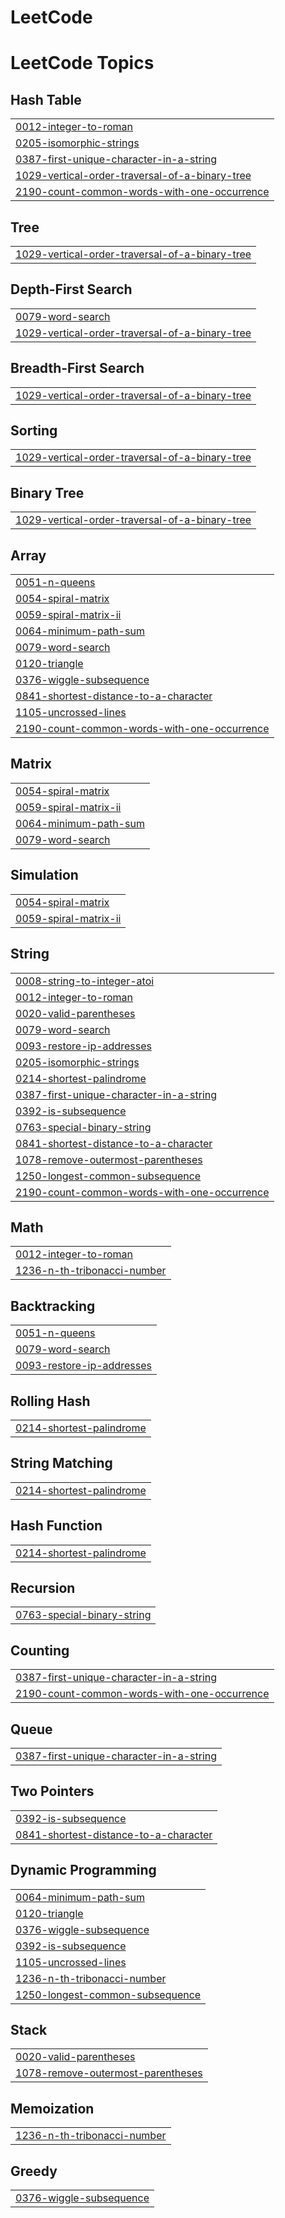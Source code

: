 # LeetCode
<!---LeetCode Topics Start-->
# LeetCode Topics
## Hash Table
|  |
| ------- |
| [0012-integer-to-roman](https://github.com/Mohan-Sanjay/LeetCode/tree/master/0012-integer-to-roman) |
| [0205-isomorphic-strings](https://github.com/Mohan-Sanjay/LeetCode/tree/master/0205-isomorphic-strings) |
| [0387-first-unique-character-in-a-string](https://github.com/Mohan-Sanjay/LeetCode/tree/master/0387-first-unique-character-in-a-string) |
| [1029-vertical-order-traversal-of-a-binary-tree](https://github.com/Mohan-Sanjay/LeetCode/tree/master/1029-vertical-order-traversal-of-a-binary-tree) |
| [2190-count-common-words-with-one-occurrence](https://github.com/Mohan-Sanjay/LeetCode/tree/master/2190-count-common-words-with-one-occurrence) |
## Tree
|  |
| ------- |
| [1029-vertical-order-traversal-of-a-binary-tree](https://github.com/Mohan-Sanjay/LeetCode/tree/master/1029-vertical-order-traversal-of-a-binary-tree) |
## Depth-First Search
|  |
| ------- |
| [0079-word-search](https://github.com/Mohan-Sanjay/LeetCode/tree/master/0079-word-search) |
| [1029-vertical-order-traversal-of-a-binary-tree](https://github.com/Mohan-Sanjay/LeetCode/tree/master/1029-vertical-order-traversal-of-a-binary-tree) |
## Breadth-First Search
|  |
| ------- |
| [1029-vertical-order-traversal-of-a-binary-tree](https://github.com/Mohan-Sanjay/LeetCode/tree/master/1029-vertical-order-traversal-of-a-binary-tree) |
## Sorting
|  |
| ------- |
| [1029-vertical-order-traversal-of-a-binary-tree](https://github.com/Mohan-Sanjay/LeetCode/tree/master/1029-vertical-order-traversal-of-a-binary-tree) |
## Binary Tree
|  |
| ------- |
| [1029-vertical-order-traversal-of-a-binary-tree](https://github.com/Mohan-Sanjay/LeetCode/tree/master/1029-vertical-order-traversal-of-a-binary-tree) |
## Array
|  |
| ------- |
| [0051-n-queens](https://github.com/Mohan-Sanjay/LeetCode/tree/master/0051-n-queens) |
| [0054-spiral-matrix](https://github.com/Mohan-Sanjay/LeetCode/tree/master/0054-spiral-matrix) |
| [0059-spiral-matrix-ii](https://github.com/Mohan-Sanjay/LeetCode/tree/master/0059-spiral-matrix-ii) |
| [0064-minimum-path-sum](https://github.com/Mohan-Sanjay/LeetCode/tree/master/0064-minimum-path-sum) |
| [0079-word-search](https://github.com/Mohan-Sanjay/LeetCode/tree/master/0079-word-search) |
| [0120-triangle](https://github.com/Mohan-Sanjay/LeetCode/tree/master/0120-triangle) |
| [0376-wiggle-subsequence](https://github.com/Mohan-Sanjay/LeetCode/tree/master/0376-wiggle-subsequence) |
| [0841-shortest-distance-to-a-character](https://github.com/Mohan-Sanjay/LeetCode/tree/master/0841-shortest-distance-to-a-character) |
| [1105-uncrossed-lines](https://github.com/Mohan-Sanjay/LeetCode/tree/master/1105-uncrossed-lines) |
| [2190-count-common-words-with-one-occurrence](https://github.com/Mohan-Sanjay/LeetCode/tree/master/2190-count-common-words-with-one-occurrence) |
## Matrix
|  |
| ------- |
| [0054-spiral-matrix](https://github.com/Mohan-Sanjay/LeetCode/tree/master/0054-spiral-matrix) |
| [0059-spiral-matrix-ii](https://github.com/Mohan-Sanjay/LeetCode/tree/master/0059-spiral-matrix-ii) |
| [0064-minimum-path-sum](https://github.com/Mohan-Sanjay/LeetCode/tree/master/0064-minimum-path-sum) |
| [0079-word-search](https://github.com/Mohan-Sanjay/LeetCode/tree/master/0079-word-search) |
## Simulation
|  |
| ------- |
| [0054-spiral-matrix](https://github.com/Mohan-Sanjay/LeetCode/tree/master/0054-spiral-matrix) |
| [0059-spiral-matrix-ii](https://github.com/Mohan-Sanjay/LeetCode/tree/master/0059-spiral-matrix-ii) |
## String
|  |
| ------- |
| [0008-string-to-integer-atoi](https://github.com/Mohan-Sanjay/LeetCode/tree/master/0008-string-to-integer-atoi) |
| [0012-integer-to-roman](https://github.com/Mohan-Sanjay/LeetCode/tree/master/0012-integer-to-roman) |
| [0020-valid-parentheses](https://github.com/Mohan-Sanjay/LeetCode/tree/master/0020-valid-parentheses) |
| [0079-word-search](https://github.com/Mohan-Sanjay/LeetCode/tree/master/0079-word-search) |
| [0093-restore-ip-addresses](https://github.com/Mohan-Sanjay/LeetCode/tree/master/0093-restore-ip-addresses) |
| [0205-isomorphic-strings](https://github.com/Mohan-Sanjay/LeetCode/tree/master/0205-isomorphic-strings) |
| [0214-shortest-palindrome](https://github.com/Mohan-Sanjay/LeetCode/tree/master/0214-shortest-palindrome) |
| [0387-first-unique-character-in-a-string](https://github.com/Mohan-Sanjay/LeetCode/tree/master/0387-first-unique-character-in-a-string) |
| [0392-is-subsequence](https://github.com/Mohan-Sanjay/LeetCode/tree/master/0392-is-subsequence) |
| [0763-special-binary-string](https://github.com/Mohan-Sanjay/LeetCode/tree/master/0763-special-binary-string) |
| [0841-shortest-distance-to-a-character](https://github.com/Mohan-Sanjay/LeetCode/tree/master/0841-shortest-distance-to-a-character) |
| [1078-remove-outermost-parentheses](https://github.com/Mohan-Sanjay/LeetCode/tree/master/1078-remove-outermost-parentheses) |
| [1250-longest-common-subsequence](https://github.com/Mohan-Sanjay/LeetCode/tree/master/1250-longest-common-subsequence) |
| [2190-count-common-words-with-one-occurrence](https://github.com/Mohan-Sanjay/LeetCode/tree/master/2190-count-common-words-with-one-occurrence) |
## Math
|  |
| ------- |
| [0012-integer-to-roman](https://github.com/Mohan-Sanjay/LeetCode/tree/master/0012-integer-to-roman) |
| [1236-n-th-tribonacci-number](https://github.com/Mohan-Sanjay/LeetCode/tree/master/1236-n-th-tribonacci-number) |
## Backtracking
|  |
| ------- |
| [0051-n-queens](https://github.com/Mohan-Sanjay/LeetCode/tree/master/0051-n-queens) |
| [0079-word-search](https://github.com/Mohan-Sanjay/LeetCode/tree/master/0079-word-search) |
| [0093-restore-ip-addresses](https://github.com/Mohan-Sanjay/LeetCode/tree/master/0093-restore-ip-addresses) |
## Rolling Hash
|  |
| ------- |
| [0214-shortest-palindrome](https://github.com/Mohan-Sanjay/LeetCode/tree/master/0214-shortest-palindrome) |
## String Matching
|  |
| ------- |
| [0214-shortest-palindrome](https://github.com/Mohan-Sanjay/LeetCode/tree/master/0214-shortest-palindrome) |
## Hash Function
|  |
| ------- |
| [0214-shortest-palindrome](https://github.com/Mohan-Sanjay/LeetCode/tree/master/0214-shortest-palindrome) |
## Recursion
|  |
| ------- |
| [0763-special-binary-string](https://github.com/Mohan-Sanjay/LeetCode/tree/master/0763-special-binary-string) |
## Counting
|  |
| ------- |
| [0387-first-unique-character-in-a-string](https://github.com/Mohan-Sanjay/LeetCode/tree/master/0387-first-unique-character-in-a-string) |
| [2190-count-common-words-with-one-occurrence](https://github.com/Mohan-Sanjay/LeetCode/tree/master/2190-count-common-words-with-one-occurrence) |
## Queue
|  |
| ------- |
| [0387-first-unique-character-in-a-string](https://github.com/Mohan-Sanjay/LeetCode/tree/master/0387-first-unique-character-in-a-string) |
## Two Pointers
|  |
| ------- |
| [0392-is-subsequence](https://github.com/Mohan-Sanjay/LeetCode/tree/master/0392-is-subsequence) |
| [0841-shortest-distance-to-a-character](https://github.com/Mohan-Sanjay/LeetCode/tree/master/0841-shortest-distance-to-a-character) |
## Dynamic Programming
|  |
| ------- |
| [0064-minimum-path-sum](https://github.com/Mohan-Sanjay/LeetCode/tree/master/0064-minimum-path-sum) |
| [0120-triangle](https://github.com/Mohan-Sanjay/LeetCode/tree/master/0120-triangle) |
| [0376-wiggle-subsequence](https://github.com/Mohan-Sanjay/LeetCode/tree/master/0376-wiggle-subsequence) |
| [0392-is-subsequence](https://github.com/Mohan-Sanjay/LeetCode/tree/master/0392-is-subsequence) |
| [1105-uncrossed-lines](https://github.com/Mohan-Sanjay/LeetCode/tree/master/1105-uncrossed-lines) |
| [1236-n-th-tribonacci-number](https://github.com/Mohan-Sanjay/LeetCode/tree/master/1236-n-th-tribonacci-number) |
| [1250-longest-common-subsequence](https://github.com/Mohan-Sanjay/LeetCode/tree/master/1250-longest-common-subsequence) |
## Stack
|  |
| ------- |
| [0020-valid-parentheses](https://github.com/Mohan-Sanjay/LeetCode/tree/master/0020-valid-parentheses) |
| [1078-remove-outermost-parentheses](https://github.com/Mohan-Sanjay/LeetCode/tree/master/1078-remove-outermost-parentheses) |
## Memoization
|  |
| ------- |
| [1236-n-th-tribonacci-number](https://github.com/Mohan-Sanjay/LeetCode/tree/master/1236-n-th-tribonacci-number) |
## Greedy
|  |
| ------- |
| [0376-wiggle-subsequence](https://github.com/Mohan-Sanjay/LeetCode/tree/master/0376-wiggle-subsequence) |
<!---LeetCode Topics End-->